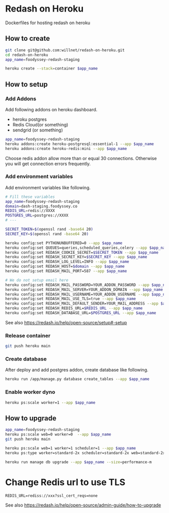 # Redash on Heroku

Dockerfiles for hosting redash on heroku

## How to create

```sh
git clone git@github.com:willnet/redash-on-heroku.git
cd redash-on-heroku
app_name=foodyssey-redash-staging

heroku create --stack=container $app_name
```

## How to setup

### Add Addons

Add following addons on heroku dashboard.

- heroku postgres
- Redis Cloud(or something)
- sendgrid (or something)

```sh
app_name=foodyssey-redash-staging
heroku addons:create heroku-postgresql:essential-1 --app $app_name
heroku addons:create heroku-redis:mini --app $app_name
```


Choose redis addon allow more than or equal 30 connections. Otherwise you will get connection errors frequently.

### Add environment variables

Add environment variables like following.

```sh
# Fill these variables 
app_name=foodyssey-redash-staging
domain=dash-staging.foodyssey.co
REDIS_URL=redis://XXXX
POSTGRES_URL=postgres://XXXX
# ---

SECRET_TOKEN=$(openssl rand -base64 20)
SECRET_KEY=$(openssl rand -base64 20)

heroku config:set PYTHONUNBUFFERED=0 --app $app_name
heroku config:set QUEUES=queries,scheduled_queries,celery --app $app_name
heroku config:set REDASH_COOKIE_SECRET=$SECRET_TOKEN --app $app_name
heroku config:set REDASH_SECRET_KEY=$SECRET_KEY --app $app_name
heroku config:set REDASH_LOG_LEVEL=INFO --app $app_name
heroku config:set REDASH_HOST=$domain --app $app_name
heroku config:set REDASH_MAIL_PORT=587 --app $app_name

# We do not setup email here
heroku config:set REDASH_MAIL_PASSWORD=YOUR_ADDON_PASSWORD --app $app_name
heroku config:set REDASH_MAIL_SERVER=YOUR_ADDON_DOMAIN --app $app_name
heroku config:set REDASH_MAIL_USERNAME=YOUR_ADDON_USERNAME --app $app_name
heroku config:set REDASH_MAIL_USE_TLS=true --app $app_name
heroku config:set REDASH_MAIL_DEFAULT_SENDER=YOUR_MAIL_ADDRESS --app $app_name
heroku config:set REDASH_REDIS_URL=$REDIS_URL --app $app_name
heroku config:set REDASH_DATABASE_URL=$POSTGRES_URL --app $app_name
```

See also https://redash.io/help/open-source/setup#-setup

### Release container

```sh
git push heroku main
```

### Create database

After deploy and add postgres addon, create database like following.

```sh
heroku run /app/manage.py database create_tables --app $app_name
```

### Enable worker dyno

```sh
heroku ps:scale worker=1 --app $app_name
```

## How to upgrade

```sh
app_name=foodyssey-redash-staging
heroku ps:scale web=0 worker=0  --app $app_name
git push heroku main

heroku ps:scale web=1 worker=1 scheduler=1 --app $app_name
heroku ps:type worker=standard-2x scheduler=standard-2x web=standard-2x

heroku run manage db upgrade --app $app_name --size=performance-m
```


# Change Redis url to use TLS

```shell
REDIS_URL=rediss://xxx?ssl_cert_reqs=none
```


See also https://redash.io/help/open-source/admin-guide/how-to-upgrade
